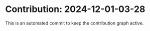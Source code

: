# Contribution: 2024-12-01-03-28
This is an automated commit to keep the contribution graph active.
